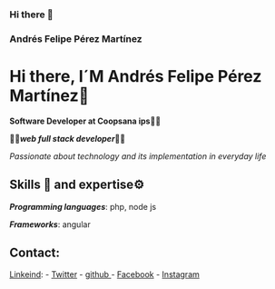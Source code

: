 ### Hi there 👋
### Andrés Felipe Pérez Martínez

<!--
**andres-perez-coopsana/andres-perez-coopsana** is a ✨ _special_ ✨ repository because its `README.md` (this file) appears on your GitHub profile.

Here are some ideas to get you started:

- 🔭 I’m currently working on ...
- 🌱 I’m currently learning ...
- 👯 I’m looking to collaborate on ...
- 🤔 I’m looking for help with ...
- 💬 Ask me about ...
- 📫 How to reach me: ...
- 😄 Pronouns: ...
- ⚡ Fun fact: ...
-->


# Hi there, I´M Andrés Felipe Pérez Martínez👋 

**Software Developer at Coopsana ips🧑‍🎓**

🧑‍💻***web full stack developer***🧑‍💻

*Passionate about technology and its implementation in everyday life*

## Skills 🔧 and expertise⚙️

***Programming languages***: php, node js

***Frameworks***: angular

## Contact:
[Linkeind](https://www.linkedin.com/in/anfepema700/): - [Twitter](https://twitter.com/andres97083145) - [github   ](https://github.com/anfepema700) - [Facebook](https://www.facebook.com/anfepema700/) - [Instagram](https://www.instagram.com/perezmartinezandresfelipe/) 
